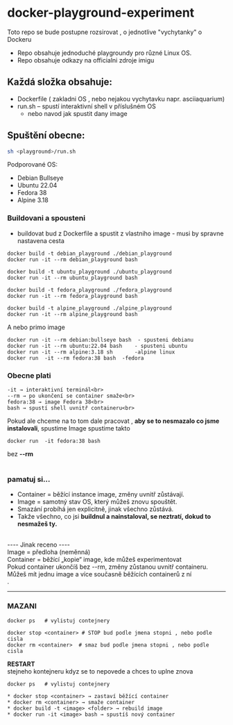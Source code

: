 # docker-playground-experiment
Toto repo se bude postupne rozsirovat , o jednotlive "vychytanky" o Dockeru

* Repo obsahuje jednoduché playgroundy pro různé Linux OS.
* Repo obsahuje odkazy na officialni zdroje imigu 

## Každá složka obsahuje:
- Dockerfile ( zakladni OS  , nebo nejakou vychytavku napr. asciiaquarium)
- run.sh – spustí interaktivní shell v příslušném OS
  *  nebo navod jak  spustit dany image

## Spuštění obecne:
```bash
sh <playground>/run.sh
```

Podporované OS:
- Debian Bullseye
- Ubuntu 22.04
- Fedora 38
- Alpine 3.18

### Buildovani a spousteni
* buildovat bud z Dockerfile a spustit z vlastniho image - musi by spravne nastavena cesta
```
docker build -t debian_playground ./debian_playground
docker run -it --rm debian_playground bash

docker build -t ubuntu_playground ./ubuntu_playground
docker run -it --rm ubuntu_playground bash

docker build -t fedora_playground ./fedora_playground
docker run -it --rm fedora_playground bash

docker build -t alpine_playground ./alpine_playground
docker run -it --rm alpine_playground bash
```
A nebo primo image 

```
docker run -it --rm debian:bullseye bash  - spusteni debianu 
docker run -it --rm ubuntu:22.04 bash    - spusteni ubuntu 
docker run -it --rm alpine:3.18 sh       -alpine linux
docker run  -it --rm fedora:38 bash  -fedora
```

### Obecne plati
```
-it → interaktivní terminál<br>
--rm → po ukončení se container smaže<br>
fedora:38 → image Fedora 38<br>
bash → spustí shell uvnitř containeru<br>
```
Pokud ale chceme na to tom dale pracovat , **aby se to nesmazalo co jsme instalovali**,  spustime Image spustime takto 
```
docker run  -it fedora:38 bash 
```
bez **--rm**
<br><br>
### pamatuj si...
* Container = běžící instance image, změny uvnitř zůstávají.<br>
* Image = samotný stav OS, který můžeš znovu spouštět.<br>
* Smazání probíhá jen explicitně, jinak všechno zůstává.<br>
* Takže všechno, co jsi **buildnul a nainstaloval, se neztratí, dokud to nesmažeš ty.** <br>

<br>
---- Jinak receno ----<br>
Image = předloha (neměnná)<br>
Container = běžící „kopie“ image, kde můžeš experimentovat<br>
Pokud container ukončíš bez --rm, změny zůstanou uvnitř containeru.<br>
Můžeš mít jednu image a více současně běžících containerů z ní<br>.

---

### MAZANI ###
```
docker ps   # vylistuj contejnery 

docker stop <container> # STOP bud podle jmena stopni , nebo podle cisla
docker rm <container>  # smaz bud podle jmena stopni , nebo podle cisla
```

**RESTART**<br>
stejneho kontejneru kdyz se to nepovede a chces to uplne znova 
```
docker ps   # vylistuj contejnery 

* docker stop <container> → zastaví běžící container
* docker rm <container> → smaže container
* docker build -t <image> <folder> → rebuild image
* docker run -it <image> bash → spustíš nový container
```
